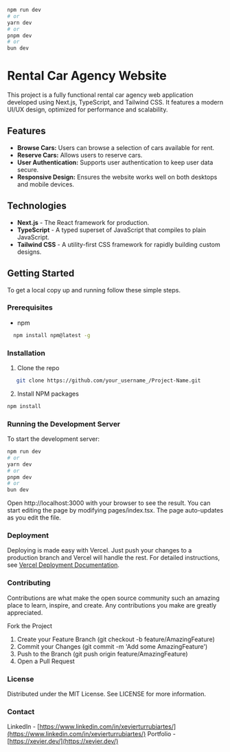 

```bash
npm run dev
# or
yarn dev
# or
pnpm dev
# or
bun dev
```

# Rental Car Agency Website

This project is a fully functional rental car agency web application developed using Next.js, TypeScript, and Tailwind CSS. It features a modern UI/UX design, optimized for performance and scalability.

## Features

- **Browse Cars:** Users can browse a selection of cars available for rent.
- **Reserve Cars:** Allows users to reserve cars.
- **User Authentication:** Supports user authentication to keep user data secure.
- **Responsive Design:** Ensures the website works well on both desktops and mobile devices.

## Technologies

- **Next.js** - The React framework for production.
- **TypeScript** - A typed superset of JavaScript that compiles to plain JavaScript.
- **Tailwind CSS** - A utility-first CSS framework for rapidly building custom designs.

## Getting Started

To get a local copy up and running follow these simple steps.

### Prerequisites

- npm
```bash
  npm install npm@latest -g
  ```

  ### Installation

1. Clone the repo
```bash
   git clone https://github.com/your_username_/Project-Name.git
```

2. Install NPM packages
```bash
npm install
```

### Running the Development Server
To start the development server:

```bash
npm run dev
# or
yarn dev
# or
pnpm dev
# or
bun dev
```

Open http://localhost:3000 with your browser to see the result. You can start editing the page by modifying pages/index.tsx. The page auto-updates as you edit the file.

### Deployment
Deploying is made easy with Vercel. Just push your changes to a production branch and Vercel will handle the rest. For detailed instructions, see [Vercel Deployment Documentation]().

### Contributing
Contributions are what make the open source community such an amazing place to learn, inspire, and create. Any contributions you make are greatly appreciated.

Fork the Project
  1. Create your Feature Branch (git checkout -b feature/AmazingFeature)
  2. Commit your Changes (git commit -m 'Add some AmazingFeature')
  3. Push to the Branch (git push origin feature/AmazingFeature)
  4. Open a Pull Request

### License
Distributed under the MIT License. See LICENSE for more information.

### Contact
LinkedIn - [https://www.linkedin.com/in/xevierturrubiartes/](https://www.linkedin.com/in/xevierturrubiartes/)
Portfolio - [https://xevier.dev/](https://xevier.dev/)


